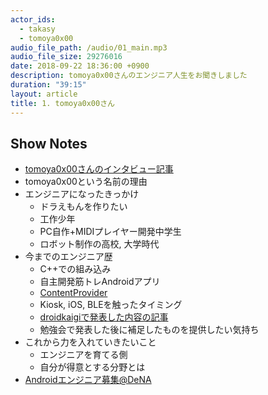 ```yaml
---
actor_ids:
  - takasy
  - tomoya0x00
audio_file_path: /audio/01_main.mp3
audio_file_size: 29276016
date: 2018-09-22 18:36:00 +0900
description: tomoya0x00さんのエンジニア人生をお聞きしました
duration: "39:15"
layout: article
title: 1. tomoya0x00さん
---
```


## Show Notes
- [tomoya0x00さんのインタビュー記事](https://dena.com/jp/recruit/career/engineer/interview/tomoya-miwa.html)
- tomoya0x00という名前の理由
- エンジニアになったきっかけ
  - ドラえもんを作りたい
  - 工作少年
  - PC自作+MIDIプレイヤー開発中学生
  - ロボット制作の高校, 大学時代
- 今までのエンジニア歴
  - C++での組み込み
  - 自主開発筋トレAndroidアプリ
  - [ContentProvider](https://developer.android.com/guide/topics/providers/content-provider-basics?hl=ja)
  - Kiosk, iOS, BLEを触ったタイミング
  - [droidkaigiで発表した内容の記事](https://qiita.com/tomoya0x00/items/4a20a6fbb59f33456013)
  - 勉強会で発表した後に補足したものを提供したい気持ち
- これから力を入れていきたいこと
  - エンジニアを育てる側
  - 自分が得意とする分野とは
- [Androidエンジニア募集@DeNA](https://www.wantedly.com/projects/234611)
